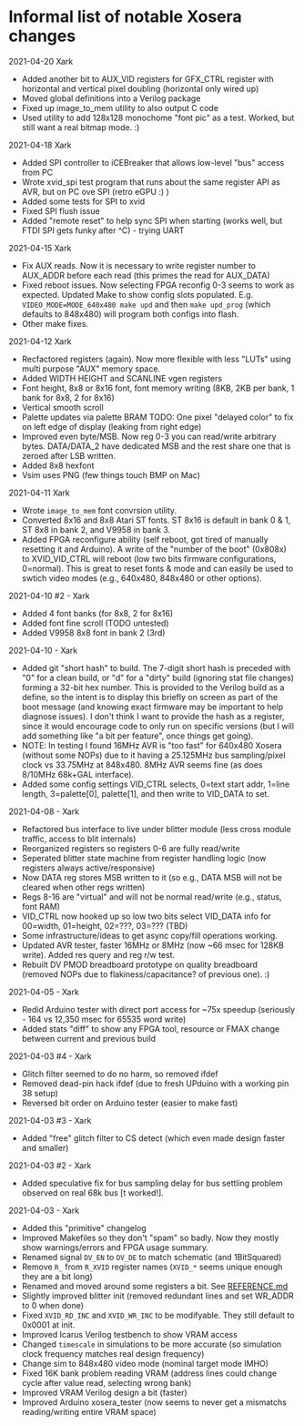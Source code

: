 # Informal list of notable Xosera changes

2021-04-20 Xark

* Added another bit to AUX_VID registers for GFX_CTRL register with horizontal and vertical pixel doubling (horizontal only wired up)
* Moved global definitions into a Verilog package
* Fixed up image_to_mem utility to also output C code
* Used utility to add 128x128 monochome "font pic" as a test.  Worked, but still want a real bitmap mode. :)

2021-04-18 Xark

* Added SPI controller to iCEBreaker that allows low-level "bus" access from PC
* Wrote xvid_spi test program that runs about the same register API as AVR, but on PC ove SPI (retro eGPU :) )
* Added some tests for SPI to xvid
* Fixed SPI flush issue
* Added "remote reset" to help sync SPI when starting (works well, but FTDI SPI gets funky after ^C) - trying UART

2021-04-15 Xark

* Fix AUX reads.  Now it is necessary to write register number to AUX_ADDR before each read (this primes the read for AUX_DATA)
* Fixed reboot issues.  Now selecting FPGA reconfig 0-3 seems to work as expected.  Updated Make to show config slots populated. E.g. `VIDEO_MODE=MODE_640x480 make upd` and then `make upd_prog` (which defaults to 848x480) will program both configs into flash.
* Other make fixes.

2021-04-12 Xark

* Recfactored registers (again).  Now more flexible with less "LUTs" using multi purpose "AUX" memory space.
* Added WIDTH HEIGHT and SCANLINE vgen registers
* Font height, 8x8 or 8x16 font, font memory writing (8KB, 2KB per bank, 1 bank for 8x8, 2 for 8x16)
* Vertical smooth scroll
* Palette updates via palette BRAM TODO: One pixel "delayed color" to fix on left edge of display (leaking from right edge)
* Improved even byte/MSB.  Now reg 0-3 you can read/write arbitrary bytes.  DATA/DATA_2 have dedicated MSB and the rest share one that is zeroed after LSB written.
* Added 8x8 hexfont
* Vsim uses PNG (few things touch BMP on Mac)

2021-04-11 Xark

* Wrote `image_to_mem` font convrsion utility.
* Converted 8x16 and 8x8 Atari ST fonts.  ST 8x16 is default in bank 0 & 1, ST 8x8 in bank 2, and V9958 in bank 3.
* Added FPGA reconfigure ability (self reboot, got tired of manually resetting it and Arduino).  A write of the "number of the boot" (0x808x) to XVID_VID_CTRL will reboot (low two bits firmware configurations, 0=normal).  This is great to reset fonts & mode and can easily be used to swtich video modes (e.g., 640x480, 848x480 or other options).

2021-04-10 #2 - Xark

* Added 4 font banks (for 8x8, 2 for 8x16)
* Added font fine scroll (TODO untested)
* Added V9958 8x8 font in bank 2 (3rd)

2021-04-10 - Xark

* Added git "short hash" to build.  The 7-digit short hash is preceded with "0" for a clean build, or "d" for a "dirty" build (ignoring stat file changes) forming a 32-bit hex number.  This is provided to the Verilog build as a define, so the intent is to display this briefly on screen as part of the boot message (and knowing exact firmware may be important to help diagnose issues).  I don't  think I want to provide the hash as a register, since it would encourage code to only run on specific versions (but I will add something like "a bit per feature", once things get going).
* NOTE: In testing I found 16MHz AVR is "too fast" for 640x480 Xosera (without some NOPs) due to it having a 25.125MHz bus sampling/pixel clock vs 33.75MHz at 848x480.  8MHz AVR seems fine (as does 8/10MHz 68k+GAL interface).
* Added some config settings  VID_CTRL selects, 0=text start addr, 1=line length, 3=palette[0], palette[1], and then write to VID_DATA to set.

2021-04-08 - Xark

* Refactored bus interface to live under blitter module (less cross module traffic, access to blit internals)
* Reorganized registers so registers 0-6 are fully read/write
* Seperated blitter state machine from register handling logic (now registers always active/responsive)
* Now DATA reg stores MSB written to it (so e.g., DATA MSB will not be cleared when other regs written)
* Regs 8-16 are "virtual" and will not be normal read/write (e.g., status, font RAM)
* VID_CTRL now hooked up so low two bits select VID_DATA info for 00=width, 01=height, 02=???, 03=??? (TBD)
* Some infrastructure/ideas to get async copy/fill operations working.
* Updated AVR tester, faster 16MHz or 8MHz (now ~66 msec for 128KB write).  Added res query and reg r/w test.
* Rebuilt DV PMOD breadboard prototype on quality breadboard (removed NOPs due to flakiness/capacitance? of previous one). :)

2021-04-05 - Xark

* Redid Arduino tester with direct port access for ~75x speedup (seriously - 164 vs 12,350 msec for 65535 word write)
* Added stats "diff" to show any FPGA tool, resource or FMAX change between current and previous build

2021-04-03 #4 - Xark

* Glitch filter seemed to do no harm, so removed ifdef
* Removed dead-pin hack ifdef (due to fresh UPduino with a working pin 38 setup)
* Reversed bit order on Arduino tester (easier to make fast)

2021-04-03 #3 - Xark

* Added "free" glitch filter to CS detect (which even made design faster and smaller)

2021-04-03 #2 - Xark

* Added speculative fix for bus sampling delay for bus settling problem observed on real 68k bus [t worked!].

2021-04-03 - Xark

* Added this "primitive" changelog
* Improved Makefiles so they don't "spam" so badly.  Now they mostly show warnings/errors and FPGA usage summary.
* Renamed signal `DV_EN` to `DV_DE` to match schematic (and 1BitSquared)
* Remove `R_` from `R_XVID` register names (`XVID_*` seems unique enough they are a bit long)
* Renamed and moved around some registers a bit.  See [REFERENCE.md](REFERENCE.md)
* Slightly improved blitter init (removed redundant lines and set WR_ADDR to 0 when done)
* Fixed `XVID_RD_INC` and `XVID_WR_INC` to be modifyable.  They still default to 0x0001 at init.
* Improved Icarus Verilog testbench to show VRAM access
* Changed `timescale` in simulations to be more accurate (so simulation clock frequency matches real design frequency)
* Change sim to 848x480 video mode (nominal target mode IMHO)
* Fixed 16K bank problem reading VRAM (address lines could change cycle after value read, selecting wrong bank)
* Improved VRAM Verilog design a bit (faster)
* Improved Arduino xosera_tester (now seems to never get a mismatchs reading/writing entire VRAM space)
